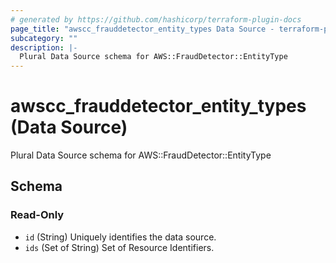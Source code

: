 ```yaml
---
# generated by https://github.com/hashicorp/terraform-plugin-docs
page_title: "awscc_frauddetector_entity_types Data Source - terraform-provider-awscc"
subcategory: ""
description: |-
  Plural Data Source schema for AWS::FraudDetector::EntityType
---
```


# awscc_frauddetector_entity_types (Data Source)

Plural Data Source schema for AWS::FraudDetector::EntityType



<!-- schema generated by tfplugindocs -->
## Schema

### Read-Only

- `id` (String) Uniquely identifies the data source.
- `ids` (Set of String) Set of Resource Identifiers.


